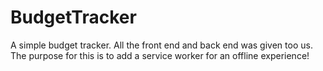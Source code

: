 # BudgetTracker
A simple budget tracker. All the front end and back end was given too us. The purpose for this is to add a service worker for an offline experience!
